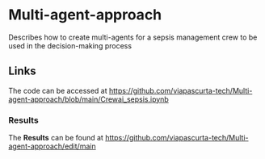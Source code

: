 # Multi-agent-approach
Describes how to create multi-agents for a sepsis management crew to be used in the decision-making process 
## Links
The code can be accessed at https://github.com/viapascurta-tech/Multi-agent-approach/blob/main/Crewai_sepsis.ipynb
### Results 
The **Results** can be found at https://github.com/viapascurta-tech/Multi-agent-approach/edit/main
